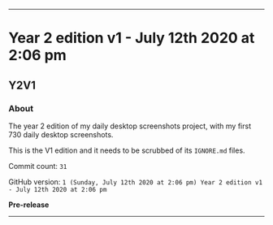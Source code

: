 
***

# Year 2 edition v1 - July 12th 2020 at 2:06 pm

## Y2V1

### About

The year 2 edition of my daily desktop screenshots project, with my first 730 daily desktop screenshots.

This is the V1 edition and it needs to be scrubbed of its `IGNORE.md` files.

Commit count: `31`

GitHub version: `1 (Sunday, July 12th 2020 at 2:06 pm) Year 2 edition v1 - July 12th 2020 at 2:06 pm`

**Pre-release**

***
